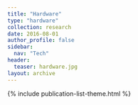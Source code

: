 ```yaml
---
title: "Hardware"
type: "hardware"
collection: research
date: 2016-08-01
author_profile: false
sidebar:
  nav: "Tech"
header:
  teaser: hardware.jpg
layout: archive
---
```


{% include publication-list-theme.html %}
